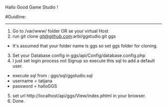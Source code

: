 Hallo Good Game Studio !

#Guidline:

---

1.	Go to /var/www/ folder OR se your virtual Host
2.	run git clone git@github.com:arbi/ggstudio.git ggs 
  * It's assumed that your folder name is ggs so set ggs folder for cloning.
3. 	Set your Database config in ggs/api/Config/database.config.php
4. 	I just set login process not Signup so execute this sql to add a default user.
  * execute sql from : ggs/sql/ggstudio.sql
  *	username = tatjana
  *	password = halloGGS

5.	set url http://localhost/api/ggs/View/index.phtml in your browser.
6.	Done.


